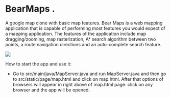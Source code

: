 # BearMaps .

A google map clone with basic map features.
Bear Maps is a web mapping application that is capable of performing most features you would expect of a mapping application. The features of the application include map dragging/zooming, map rasterization, A* search algorithm between two points, a route navigation directions and an auto-complete search feature. 

![](images/demo.gif)

How to start the app and use it:
- Go to src/main/java/MapServer.java and run MapServer.java and then go to src/static/page/map.html and click on map.html. After that 
options of browsers will appear in right above of map.html page. click on any browser and the app will be opened.



